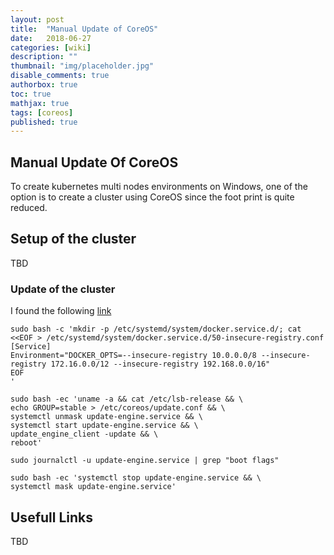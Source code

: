 ```yaml
---
layout: post
title:  "Manual Update of CoreOS"
date:   2018-06-27
categories: [wiki]
description: ""
thumbnail: "img/placeholder.jpg"
disable_comments: true
authorbox: true
toc: true
mathjax: true
tags: [coreos]
published: true
---
```

## Manual Update Of CoreOS

To create kubernetes multi nodes environments on Windows, one of the option
is to create a cluster using CoreOS since the foot print is quite reduced.

## Setup of the cluster

TBD

### Update of the cluster

I found the following [link](https://gist.github.com/ianblenke/4256e61a812327416dd9)


~~~
sudo bash -c 'mkdir -p /etc/systemd/system/docker.service.d/; cat <<EOF > /etc/systemd/system/docker.service.d/50-insecure-registry.conf
[Service]
Environment="DOCKER_OPTS=--insecure-registry 10.0.0.0/8 --insecure-registry 172.16.0.0/12 --insecure-registry 192.168.0.0/16"
EOF
'
~~~

~~~
sudo bash -ec 'uname -a && cat /etc/lsb-release && \
echo GROUP=stable > /etc/coreos/update.conf && \
systemctl unmask update-engine.service && \
systemctl start update-engine.service && \
update_engine_client -update && \
reboot'
~~~

~~~
sudo journalctl -u update-engine.service | grep "boot flags"
~~~

~~~
sudo bash -ec 'systemctl stop update-engine.service && \
systemctl mask update-engine.service'
~~~

## Usefull Links

TBD


